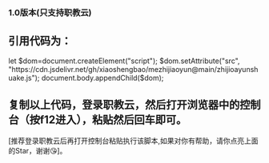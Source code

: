 ### 1.0版本(只支持职教云)

## 引用代码为：

let $dom=document.createElement("script");
$dom.setAttribute("src", "https://cdn.jsdelivr.net/gh/xiaoshengbao/mezhijiaoyun@main/zhijioayunshuake.js");
document.body.appendChild($dom);

## 复制以上代码，登录职教云，然后打开浏览器中的控制台（按f12进入），粘贴然后回车即可。

[推荐登录职教云后再打开控制台粘贴执行该脚本,如果对你有帮助，请你点亮上面的Star，谢谢😘]。
